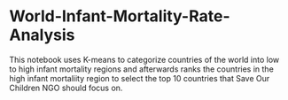 # World-Infant-Mortality-Rate-Analysis
This notebook uses K-means to categorize countries of the world into low to high infant mortality regions and afterwards ranks the countries in the high infant mortaliity region to select the top 10 countries that Save Our Children NGO should focus on.
